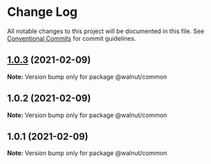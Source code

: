 # Change Log

All notable changes to this project will be documented in this file.
See [Conventional Commits](https://conventionalcommits.org) for commit guidelines.

## [1.0.3](https://github.com/YarDich/yarn-workspaces-example/compare/v1.0.2...v1.0.3) (2021-02-09)

**Note:** Version bump only for package @walnut/common





## 1.0.2 (2021-02-09)

**Note:** Version bump only for package @walnut/common





## 1.0.1 (2021-02-09)

**Note:** Version bump only for package @walnut/common

